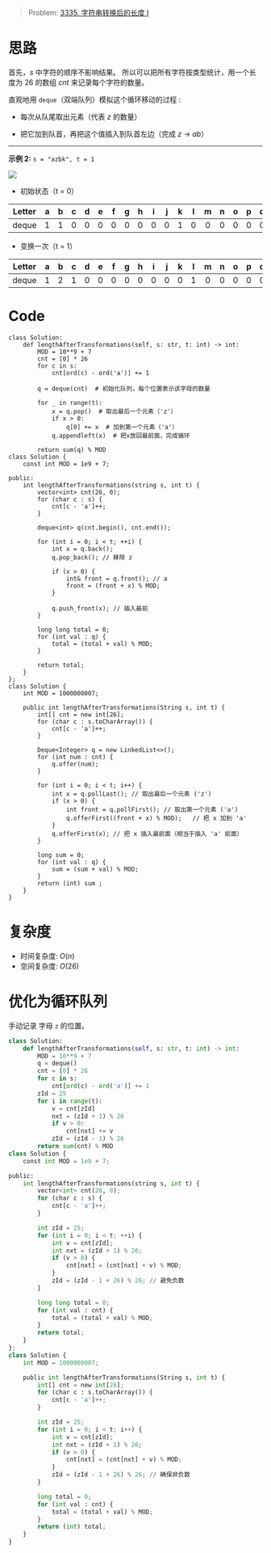 > Problem: [3335. 字符串转换后的长度 I](https://leetcode.cn/problems/total-characters-in-string-after-transformations-i/description/)

# 思路

首先，$s$ 中字符的顺序不影响结果。
所以可以把所有字符按类型统计，用一个长度为 $26$ 的数组 $cnt$ 来记录每个字符的数量。

直观地用 `deque`（双端队列）模拟这个循环移动的过程 :
- 每次从队尾取出元素（代表 $z$ 的数量）

- 把它加到队首，再把这个值插入到队首左边（完成 $z$ -> $ab$）
-----
**示例 2:** `s = "azbk", t = 1`

![](https://gitee.com/rosyrays1/picture-bed/raw/master/images/20250513204745812.png)

- 初始状态（t = 0）

| Letter |  a   |  b   |  c   |  d   |  e   |  f   |  g   |  h   |  i   |  j   |  k   |  l   |  m   |  n   |  o   |  p   |  q   |  r   |  s   |  t   |  u   |  v   |  w   |  x   |  y   |  z   |
| :----: | :--: | :--: | :--: | :--: | :--: | :--: | :--: | :--: | :--: | :--: | :--: | :--: | :--: | :--: | :--: | :--: | :--: | :--: | :--: | :--: | :--: | :--: | :--: | :--: | :--: | :--: |
| deque  |  1   |  1   |  0   |  0   |  0   |  0   |  0   |  0   |  0   |  0   |  1   |  0   |  0   |  0   |  0   |  0   |  0   |  0   |  0   |  0   |  0   |  0   |  0   |  0   |  0   |  1   |

- 变换一次（t = 1）

| Letter |  a   |  b   |  c   |  d   |  e   |  f   |  g   |  h   |  i   |  j   |  k   |  l   |  m   |  n   |  o   |  p   |  q   |  r   |  s   |  t   |  u   |  v   |  w   |  x   |  y   |  z   |
| :----: | :--: | :--: | :--: | :--: | :--: | :--: | :--: | :--: | :--: | :--: | :--: | :--: | :--: | :--: | :--: | :--: | :--: | :--: | :--: | :--: | :--: | :--: | :--: | :--: | :--: | :--: |
| deque  |  1   |  2   |  1   |  0   |  0   |  0   |  0   |  0   |  0   |  0   |  0   |  1   |  0   |  0   |  0   |  0   |  0   |  0   |  0   |  0   |  0   |  0   |  0   |  0   |  0   |  0   |


# Code
```Python3 []
class Solution:
    def lengthAfterTransformations(self, s: str, t: int) -> int:
        MOD = 10**9 + 7
        cnt = [0] * 26
        for c in s:
            cnt[ord(c) - ord('a')] += 1
        
        q = deque(cnt)  # 初始化队列，每个位置表示该字母的数量

        for _ in range(t):
            x = q.pop()  # 取出最后一个元素（'z'）
            if x > 0:
                q[0] += x  # 加到第一个元素（'a'）
            q.appendleft(x)  # 把x放回最前面，完成循环

        return sum(q) % MOD
class Solution {
    const int MOD = 1e9 + 7;

public:
    int lengthAfterTransformations(string s, int t) {
        vector<int> cnt(26, 0);
        for (char c : s) {
            cnt[c - 'a']++;
        }

        deque<int> q(cnt.begin(), cnt.end());

        for (int i = 0; i < t; ++i) {
            int x = q.back();
            q.pop_back(); // 移除 z

            if (x > 0) {
                int& front = q.front(); // a
                front = (front + x) % MOD;
            }

            q.push_front(x); // 插入最前
        }

        long long total = 0;
        for (int val : q) {
            total = (total + val) % MOD;
        }

        return total;
    }
};
class Solution {
    int MOD = 1000000007;

    public int lengthAfterTransformations(String s, int t) {
        int[] cnt = new int[26];
        for (char c : s.toCharArray()) {
            cnt[c - 'a']++;
        }

        Deque<Integer> q = new LinkedList<>();
        for (int num : cnt) {
            q.offer(num);
        }

        for (int i = 0; i < t; i++) {
            int x = q.pollLast(); // 取出最后一个元素 ('z')
            if (x > 0) {
                int front = q.pollFirst(); // 取出第一个元素 ('a')
                q.offerFirst((front + x) % MOD);   // 把 x 加到 'a'
            }
            q.offerFirst(x); // 把 x 插入最前面（相当于插入 'a' 前面）
        }

        long sum = 0;
        for (int val : q) {
            sum = (sum + val) % MOD;
        }
        return (int) sum ;
    }
}
```
# 复杂度

- 时间复杂度: $O(n)$
- 空间复杂度: $O(26)$

# 优化为循环队列
手动记录 字母 `z` 的位置。

```python []
class Solution:
    def lengthAfterTransformations(self, s: str, t: int) -> int:
        MOD = 10**9 + 7
        q = deque()
        cnt = [0] * 26
        for c in s:
            cnt[ord(c) - ord('a')] += 1
        zId = 25
        for i in range(t):
            v = cnt[zId]
            nxt = (zId + 1) % 26
            if v > 0:
                cnt[nxt] += v
            zId = (zId - 1) % 26
        return sum(cnt) % MOD
class Solution {
    const int MOD = 1e9 + 7;

public:
    int lengthAfterTransformations(string s, int t) {
        vector<int> cnt(26, 0);
        for (char c : s) {
            cnt[c - 'a']++;
        }

        int zId = 25;
        for (int i = 0; i < t; ++i) {
            int v = cnt[zId];
            int nxt = (zId + 1) % 26;
            if (v > 0) {
                cnt[nxt] = (cnt[nxt] + v) % MOD;
            }
            zId = (zId - 1 + 26) % 26; // 避免负数
        }

        long long total = 0;
        for (int val : cnt) {
            total = (total + val) % MOD;
        }
        return total;
    }
};
class Solution {
    int MOD = 1000000007;

    public int lengthAfterTransformations(String s, int t) {
        int[] cnt = new int[26];
        for (char c : s.toCharArray()) {
            cnt[c - 'a']++;
        }

        int zId = 25;
        for (int i = 0; i < t; i++) {
            int v = cnt[zId];
            int nxt = (zId + 1) % 26;
            if (v > 0) {
                cnt[nxt] = (cnt[nxt] + v) % MOD;
            }
            zId = (zId - 1 + 26) % 26; // 确保非负数
        }

        long total = 0;
        for (int val : cnt) {
            total = (total + val) % MOD;
        }
        return (int) total;
    }
}
```
